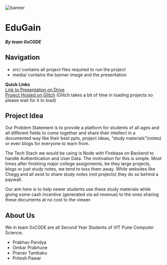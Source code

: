 ![banner](https://github.com/OverPoweredDev/CIS-Hack/blob/main/0xC0DE/media/banner.png)
# EduGain
##### By team 0xC0DE

## Navigation

* src/ contains all project files required to run the project
* media/ contains the banner image and the presentation

**Quick Links**
<br>
[Link to Presentation on Drive](https://docs.google.com/presentation/d/1nWtrdSF2JBvNiSdQ1yEyhhl6wvd-6qJfagQac2nQP8g/edit?usp=sharing)
<br>
[Project Hosted on Glitch](https://edugain-oxcode.glitch.me/) (Glitch takes a bit of time in loading projects so please wait for it to load)

## Project Idea

Our Problem Statement is to provide a platform for students of all ages and all different fields to come together and share their intellect in a documented way like their best ppts, project ideas, “study materials”(notes) or even blogs for everyone to learn from.

The Tech Stach we would be using is Node with Firebase on Backend to handle Authentication and User Data. The motivation for this is simple. Most times after finishing major college assignments, be they large projects, blogs or just study notes, we tend to toss them away. While websites like Chegg and all exist to share study notes (not projects) they do so behind a paywall.

Our aim here is to help newer students use these study materials while giving some cash incentive (generated via ad revenue) to the ones sharing these documents at no cost to the viewer.

## About Us
We in team 0xC0DE are all Second Year Students of VIT Pune Computer Science.
* Prabhav Pandya
* Omkar Prabhune
* Pranav Tambaku
* Pritesh Pawar

